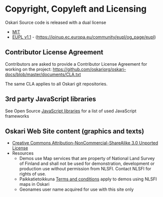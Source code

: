# Copyright, Copyleft and Licensing

Oskari Source code is released with a dual license

* [MIT](https://github.com/oskariorg/oskari-docs/blob/master/documents/LICENSE-MIT.txt)
* [EUPL v1.1](https://github.com/oskariorg/oskari-docs/blob/master/documents/LICENSE-EUPL.pdf) - (https://joinup.ec.europa.eu/community/eupl/og_page/eupl)

## Contributor License Agreement

Contributors are asked to provide a Contributor License Agreement for working on the project:
https://github.com/oskariorg/oskari-docs/blob/master/documents/CLA.txt

The same CLA applies to all Oskari git repositories.

## 3rd party JavaScript libraries

See Open Source [JavaScript libraries](/documentation/libraries) for a list of used JavaScript frameworks

## Oskari Web Site content (graphics and texts)

* [Creative Commons Attribution-NonCommercial-ShareAlike 3.0 Unported License](http://creativecommons.org/licenses/by-nc-sa/3.0/)
* Resources
    * Demos use Map services that are property of National Land Survey of Finland and shall not be used for demonstration, development or production use without permission from NLSFI. Contact NLSFI for rights of use.
    * Paikkatietoikkuna ​[Terms and conditions](http://www.paikkatietoikkuna.fi/web/en/terms-and-conditions) apply to demos using NLSFI maps in Oskari
    * Geonames user name acquired for use with this site only